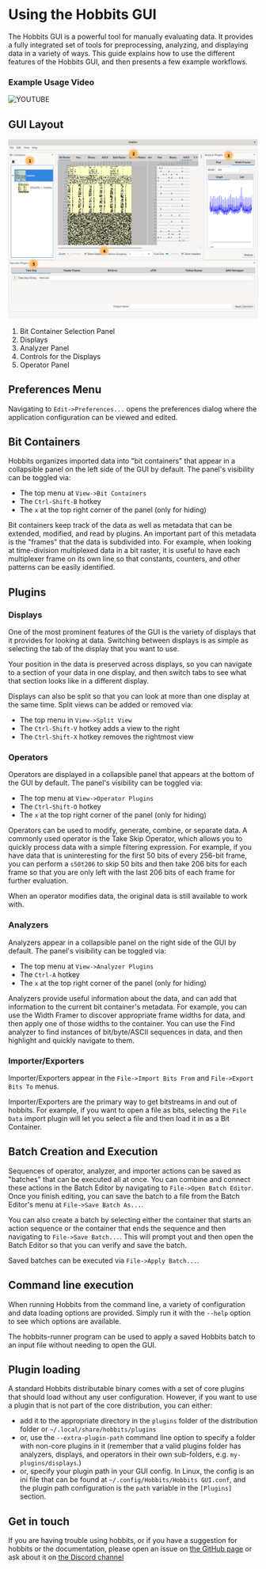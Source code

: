 # Using the Hobbits GUI

The Hobbits GUI is a powerful tool for manually evaluating data. It provides a
fully integrated set of tools for preprocessing, analyzing, and displaying data
in a variety of ways. This guide explains how to use the different features of
the Hobbits GUI, and then presents a few example workflows.

### Example Usage Video

![YOUTUBE](6ygkhze36qM)

## GUI Layout

![The Hobbits GUI](labelled_hobbits_screenshot.png)

 1. Bit Container Selection Panel
 2. Displays
 3. Analyzer Panel
 4. Controls for the Displays
 5. Operator Panel

## Preferences Menu

Navigating to `Edit->Preferences...` opens the preferences dialog where the
application configuration can be viewed and edited.

## Bit Containers

Hobbits organizes imported data into "bit containers" that appear in a 
collapsible panel on the left side of the GUI by default. The panel's visibility
can be toggled via:

  - The top menu at `View->Bit Containers`
  - The `Ctrl-Shift-B` hotkey
  - The `x` at the top right corner of the panel (only for hiding)

Bit containers keep track of the data as well as metadata that can be extended,
modified, and read by plugins. An important part of this metadata is the
"frames" that the data is subdivided into. For example, when looking at
time-division multiplexed data in a bit raster, it is useful to have each
multiplexer frame on its own line so that constants, counters, and other
patterns can be easily identified.

## Plugins

### Displays

One of the most prominent features of the GUI is the variety of displays that it
provides for looking at data. Switching between displays is as simple as
selecting the tab of the display that you want to use.

Your position in the data is preserved across displays, so you can navigate to a
section of your data in one display, and then switch tabs to see what that
section looks like in a different display.

Displays can also be split so that you can look at more than one display at the
same time. Split views can be added or removed via:

 - The top menu in `View->Split View`
 - The `Ctrl-Shift-V` hotkey adds a view to the right
 - The `Ctrl-Shift-X` hotkey removes the rightmost view

### Operators

Operators are displayed in a collapsible panel that appears at the bottom of the
GUI by default. The panel's visibility can be toggled via:

 - The top menu at `View->Operator Plugins`
 - The `Ctrl-Shift-O` hotkey
 - The `x` at the top right corner of the panel (only for hiding)

Operators can be used to modify, generate, combine, or separate data. A commonly
used operator is the Take Skip Operator, which allows you to quickly process
data with a simple filtering expression. For example, if you have data that is
uninteresting for the first 50 bits of every 256-bit frame, you can perform a
`s50t206` to skip 50 bits and then take 206 bits for each frame so that you are
only left with the last 206 bits of each frame for further evaluation.

When an operator modifies data, the original data is still available to work
with.

### Analyzers

Analyzers appear in a collapsible panel on the right side of the GUI by default.
The panel's visibility can be toggled via:

 - The top menu at `View->Analyzer Plugins`
 - The `Ctrl-A` hotkey
 - The `x` at the top right corner of the panel (only for hiding)

Analyzers provide useful information about the data, and can add that
information to the current bit container's metadata. For example, you can use
the Width Framer to discover appropriate frame widths for data, and then apply
one of those widths to the container. You can use the Find analyzer to find
instances of bit/byte/ASCII sequences in data, and then highlight and quickly
navigate to them.

### Importer/Exporters

Importer/Exporters appear in the `File->Import Bits From` and
`File->Export Bits To` menus.

Importer/Exporters are the primary way to get bitstreams in and out of hobbits.
For example, if you want to open a file as bits, selecting the `File Data`
import plugin will let you select a file and then load it in as a Bit Container.

## Batch Creation and Execution

Sequences of operator, analyzer, and importer actions can be saved as "batches"
that can be executed all at once. You can combine and connect these actions in
the Batch Editor by navigating to `File->Open Batch Editor`. Once you finish
editing, you can save the batch to a file from the Batch Editor's menu at
`File->Save Batch As...`.

You can also create a batch by selecting either the container that starts an
action sequence or the container that ends the sequence and then navigating to
`File->Save Batch...`. This will prompt yout and then open the Batch Editor so
that you can verify and save the batch.

Saved batches can be executed via `File->Apply Batch...`.

## Command line execution

When running Hobbits from the command line, a variety of configuration and
data loading options are provided. Simply run it with the `--help` option to see
which options are available.

The hobbits-runner program can be used to apply a saved Hobbits batch to an
input file without needing to open the GUI.

## Plugin loading

A standard Hobbits distributable binary comes with a set of core plugins that
should load without any user configuration. However, if you want to use a
plugin that is not part of the core distribution, you can either:

 - add it to the appropriate directory in the `plugins` folder of the
   distribution folder or `~/.local/share/hobbits/plugins`
- or, use the `--extra-plugin-path` command line option to specify a folder with
  non-core plugins in it (remember that a valid plugins folder has analyzers,
  displays, and operators in their own sub-folders, e.g. `my-plugins/displays`.)
- or, specify your plugin path in your GUI config. In Linux, the config is an
  ini file that can be found at `~/.config/Hobbits/Hobbits GUI.conf`, and the
  plugin path configuration is the `path` variable in the `[Plugins]` section.

## Get in touch

If you are having trouble using hobbits, or if you have a suggestion for hobbits
or the documentation, please open an issue on
[the GitHub page](https://github.com/Mahlet-Inc/hobbits/issues)
or ask about it on [the Discord channel](https://discord.gg/wRQJpZZ)
